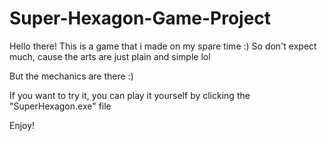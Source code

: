 # Super-Hexagon-Game-Project

Hello there!
This is a game that i made on my spare time :)
So don't expect much, cause the arts are just plain and simple lol

But the mechanics are there :)

If you want to try it, you can play it yourself by clicking the "SuperHexagon.exe" file

Enjoy!
